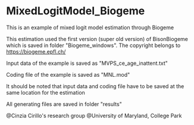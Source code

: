 # MixedLogitModel_Biogeme
This is an example of mixed logit model estimation through Biogeme

This estimation used the first version (super old version) of BisonBiogeme which is saved in folder "Biogeme_windows". The copyright belongs to https://biogeme.epfl.ch/

Input data of the example is saved as "MVPS_ce_age_inattent.txt" 

Coding file of the example is saved as "MNL.mod" 

It should be noted that input data and coding file have to be saved at the same location for the estimation
 
All generating files are saved in folder "results" 

@Cinzia Cirillo's research group @University of Maryland, College Park
